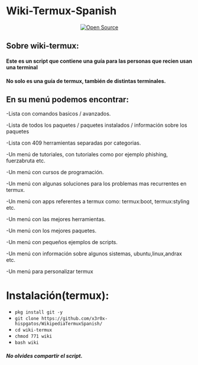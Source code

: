 # Wiki-Termux-Spanish
</p>
<p align="center">
<a href="https://github.com/x3r0x-hispgatos/">
<a href="#"><img title="Open Source" src="https://img.shields.io/badge/Open%20Source-%E2%9D%A4-green?style=for-the-badge"></a>
</p>
</div>

## Sobre wiki-termux:

#### Este es un script que contiene una guía para las personas que recien usan una terminal
#### No solo es una guía de termux, también de distintas terminales.

## En su menú podemos encontrar:

-Lista con comandos basicos / avanzados.

-Lista de todos los paquetes / paquetes instalados / información sobre los paquetes

-Lista con 409 herramientas separadas por categorias.

-Un menú de tutoriales, con tutoriales como por ejemplo phishing, fuerzabruta etc.

-Un menú con cursos de programación.

-Un menú con algunas soluciones para los problemas mas recurrentes en termux.

-Un menú con apps referentes a termux como: termux:boot, termux:styling etc.

-Un menú con las mejores herramientas.

-Un menú con los mejores paquetes.

-Un menú con pequeños ejemplos de scripts.

-Un menú con información sobre algunos sistemas, ubuntu,linux,andrax etc.

-Un menú para personalizar termux


# Instalación(termux):

* `pkg install git -y`
* `git clone https://github.com/x3r0x-hispgatos/WikipediaTermuxSpanish/`
* `cd wiki-termux`
* `chmod 771 wiki`
* `bash wiki`

##### No olvides compartir el script.
